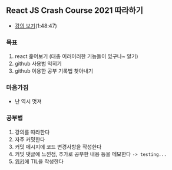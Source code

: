 ## React JS Crash Course 2021 따라하기
- [강의 보기](https://youtu.be/w7ejDZ8SWv8)(1:48:47)

### 목표
1. react 훑어보기 (대충 이러이러한 기능들이 있구나~ 알기)
2. github 사용법 익히기
3. github 이용한 공부 기록법 찾아내기

### 마음가짐
- 난 역시 멋져

### 공부법
1. 강의를 따라한다
2. 자주 커밋한다
3. 커밋 메시지에 코드 변경사항을 작성한다
4. 커밋 댓글에 느낀점, 추가로 공부한 내용 등을 메모한다 `-> testing...`
5. [위키](https://github.com/soheekimdev/react-task-tracker/wiki)에 TIL을 작성한다
